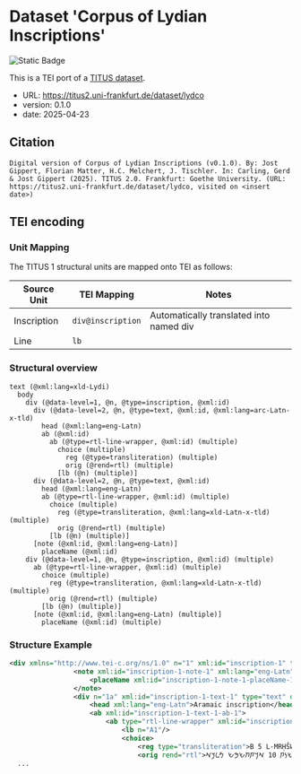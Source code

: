 # Dataset 'Corpus of Lydian Inscriptions'

![Static Badge](https://img.shields.io/badge/TEI_validation-passing-green)

This is a TEI port of a [TITUS dataset](http://titus.uni-frankfurt.de/texte/etcs/anatol/lydian/lydco.htm).

* URL: https://titus2.uni-frankfurt.de/dataset/lydco
* version: 0.1.0
* date: 2025-04-23

## Citation
```text
Digital version of Corpus of Lydian Inscriptions (v0.1.0). By: Jost Gippert, Florian Matter, H.C. Melchert, J. Tischler. In: Carling, Gerd & Jost Gippert (2025). TITUS 2.0. Frankfurt: Goethe University. (URL: https://titus2.uni-frankfurt.de/dataset/lydco, visited on <insert date>)
```

## TEI encoding


### Unit Mapping
The TITUS 1 structural units are mapped onto TEI as follows:

| Source Unit | TEI Mapping | Notes |
|-------------|-------------|-------|
| Inscription | `div@inscription` | Automatically translated into named div |
| Line | `lb` |  |

### Structural overview
```text
text (@xml:lang=xld-Lydi)
  body
    div (@data-level=1, @n, @type=inscription, @xml:id)
      div (@data-level=2, @n, @type=text, @xml:id, @xml:lang=arc-Latn-x-tld)
        head (@xml:lang=eng-Latn)
        ab (@xml:id)
          ab (@type=rtl-line-wrapper, @xml:id) (multiple)
            choice (multiple)
              reg (@type=transliteration) (multiple)
              orig (@rend=rtl) (multiple)
            [lb (@n) (multiple)]
      div (@data-level=2, @n, @type=text, @xml:id)
        head (@xml:lang=eng-Latn)
        ab (@type=rtl-line-wrapper, @xml:id) (multiple)
          choice (multiple)
            reg (@type=transliteration, @xml:lang=xld-Latn-x-tld) (multiple)
            orig (@rend=rtl) (multiple)
          [lb (@n) (multiple)]
      [note (@xml:id, @xml:lang=eng-Latn)]
        placeName (@xml:id)
    div (@data-level=1, @n, @type=inscription, @xml:id) (multiple)
      ab (@type=rtl-line-wrapper, @xml:id) (multiple)
        choice (multiple)
          reg (@type=transliteration, @xml:lang=xld-Latn-x-tld) (multiple)
          orig (@rend=rtl) (multiple)
        [lb (@n) (multiple)]
      [note (@xml:id, @xml:lang=eng-Latn) (multiple)]
        placeName (@xml:id) (multiple)
```

### Structure Example

```xml
<div xmlns="http://www.tei-c.org/ns/1.0" n="1" xml:id="inscription-1" type="inscription" data-level="1">
				<note xml:id="inscription-1-note-1" xml:lang="eng-Latn">
					<placeName xml:id="inscription-1-note-1-placeName-1">Sardes</placeName>
				</note>
				<div n="1a" xml:id="inscription-1-text-1" type="text" data-level="2" xml:lang="arc-Latn-x-tld">
					<head xml:lang="eng-Latn">Aramaic inscription</head>
					<ab xml:id="inscription-1-text-1-ab-1">
						<ab type="rtl-line-wrapper" xml:id="inscription-1-text-1-ab-2">
							<lb n="A1"/>
							<choice>
								<reg type="transliteration">B 5 L-MRḤŠWN ŠNT 10 ՚RTḤŠSŠ MLK՚</reg>
								<orig rend="rtl">𐡁 5 𐡋-𐡌𐡓𐡇𐡔𐡅𐡍 𐡔𐡍𐡕 10 𐡀𐡓𐡕𐡇𐡔𐡎𐡔 𐡌𐡋𐡊𐡀</orig>
  ...
```
